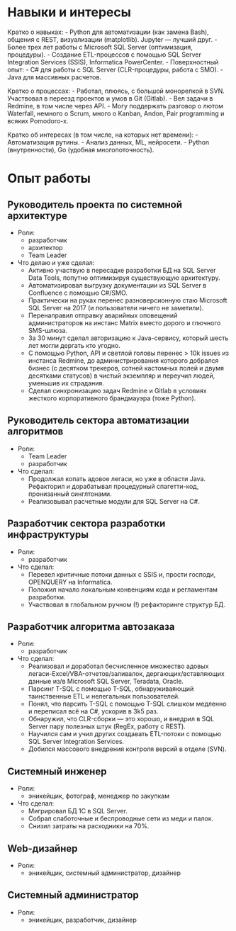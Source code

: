 # Навыки и интересы

Кратко о навыках:
    - Python для автоматизации (как замена Bash), общения с REST, визуализации (matplotlib). Jupyter — лучший друг.
    - Более трех лет работы с Microsoft SQL Server (оптимизация, процедуры).
    - Создание ETL-процессов с помощью SQL Server Integration Services (SSIS), Informatica  PowerCenter.
    - Поверхностный опыт:
        - С# для работы с SQL Server (CLR-процедуры, работа с SMO).
        - Java для массивных расчетов.

Кратко о процессах:
    - Работал, плюясь, с большой монорепкой в SVN. Участвовал в переезд проектов и умов в Git (Gitlab).
    - Вел задачи в Redmine, в том числе через API.
    - Могу поддержать разговор о лютом Waterfall, немного о Scrum, много о Kanban, Andon, Pair programming и всяких Pomodoro-х.

Кратко об интересах (в том числе, на которых нет времени):
    - Автоматизация рутины.
    - Анализ данных, ML, нейросети.
    - Python (внутренности), Go (удобная многопоточность).


# Опыт работы

## Руководитель проекта по системной архитектуре

- Роли:
    - разработчик
    - архитектор
    - Team Leader
- Что делаю и уже сделал:
    - Активно участвую в пересадке разработки БД на SQL Server Data Tools, попутно оптимизируя существующую архитектуру.
    - Автоматизировал выгрузку документации из SQL Server в Confluence с помощью C#/SMO.
    - Практически на руках перенес разноверсионную стаю Microsoft SQL Server на 2017 (и пользователи ничего не заметили).
    - Перенаправил отправку аварийных оповещений администраторов на инстанс Matrix вместо дорого и глючного SMS-шлюза.
    - За 30 минут сделал авторизацию к Java-сервису, который шесть лет могли дергать кто угодно.
    - С помощью Python, API и светлой головы перенес > 10k issues из инстанса Redmine, до администрирования которого добрался бизнес (с десятком трекеров, сотней кастомных полей и двумя десятками статусов) в чистый экземпляр и переучил людей, уменьшив их страдания.
    - Сделал синхронизацию задач Redmine и Gitlab в условиях жесткого корпоративного брандмауэра (тоже Python).


## Руководитель сектора автоматизации алгоритмов

- Роли:
    - Team Leader
    - разработчик 
- Что сделал:
    - Продолжал копать адовое легаси, но уже в области Java. Рефакторил и дорабатывал процедурный спагетти-код, пронизанный синглтонами.
    - Реализовывал расчетные модули для SQL Server на C#.


## Разработчик сектора разработки инфраструктуры

- Роли:
    - разработчик
- Что сделал:
    - Перевел критичные потоки данных с SSIS и, прости господи, OPENQUERY на Informatica.
    - Положил начало локальным конвенциям кода и регламентам разработки.
    - Участвовал в глобальном ручном (!) рефакторинге структур БД.


## Разработчик алгоритма автозаказа

- Роли:
    - разработчик
- Что сделал:
    - Реализовал и доработал бесчисленное множество адовых легаси-Excel/VBA-отчетов/заливалок, дергающих/вставляющих данные из/в Microsoft SQL Server, Teradata, Oracle.
    - Парсинг T-SQL с помощью T-SQL, обнаруживаяющий таинственные ETL и нелегальных пользователей.
    - Понял, что парсить T-SQL с помощью T-SQL слишком медленно и переписал всё на C#, ускорив в 3k5 раз.
    - Обнаружил, что CLR-сборки — это хорошо, и внедрил в SQL Server пару полезных штук (RegEx, работу с REST).
    - Научился сам и учил других создавать ETL-потоки с помощью SQL Server Integration Services.
    - Добился массового внедрения контроля версий в отделе (SVN).


## Системный инженер

- Роли:
    - эникейщик, фотограф, менеджер по закупкам
- Что сделал:
    - Мигрировал БД 1С в SQL Server.
    - Собрал слаботочные и беспроводные сети из меди и палок.
    - Снизил затраты на расходники на 70%.


## Web-дизайнер

- Роли:
    - эникейщик, системный администратор, дизайнер


## Системный администратор

- Роли:
    - эникейщик, разработчик, дизайнер
